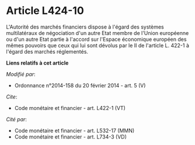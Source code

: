 # Article L424-10

L'Autorité des marchés financiers dispose à l'égard des systèmes multilatéraux de négociation d'un autre Etat membre de
l'Union européenne ou d'un autre Etat partie à l'accord sur l'Espace économique européen des mêmes pouvoirs que ceux qui lui
sont dévolus par le II de l'article L. 422-1 à l'égard des marchés réglementés.

**Liens relatifs à cet article**

_Modifié par_:

  - Ordonnance n°2014-158 du 20 février 2014 - art. 5 (V)

_Cite_:

  - Code monétaire et financier - art. L422-1 (VT)

_Cité par_:

  - Code monétaire et financier - art. L532-17 (MMN)
  - Code monétaire et financier - art. L734-3 (VD)
